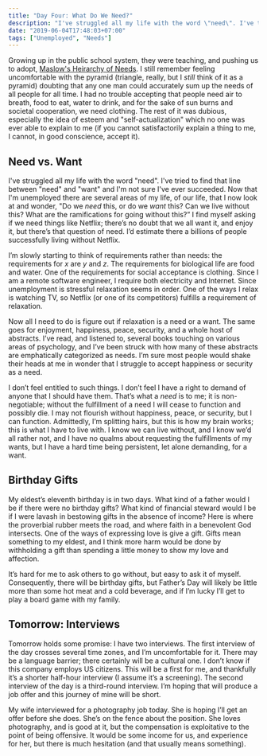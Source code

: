 ```yaml
---
title: "Day Four: What Do We Need?"
description: "I've struggled all my life with the word \"need\". I've tried to find that line between \"need\" and \"want\" and I'm not sure I've ever succeeded. Now that I'm unemployed there are several areas of my life, of our life, that I now look at and wonder, \"Do we <i>need</i> this, or do we <i>want</i> this? Can we live without this? What are the ramifications for going without this?\""
date: "2019-06-04T17:48:03+07:00"
tags: ["Unemployed", "Needs"]
---
```


Growing up in the public school system, they were teaching, and pushing us to adopt, [Maslow's Heirarchy of Needs](https://en.wikipedia.org/wiki/Maslow's_hierarchy_of_needs). I still remember feeling uncomfortable with the pyramid (triangle, really, but I _still_ think of it as a pyramid) doubting that any one man could accurately sum up the needs of all people for all time. I had no trouble accepting that people need air to breath, food to eat, water to drink, and for the sake of sun burns and societal cooperation, we need clothing. The rest of it was dubious, especially the idea of esteem and "self-actualization" which no one was ever able to explain to me (if you cannot satisfactorily explain a thing to me, I cannot, in good conscience, accept it).

## Need vs. Want

I've struggled all my life with the word "need". I've tried to find that line between "need" and "want" and I'm not sure I've ever succeeded. Now that I'm unemployed there are several areas of my life, of our life, that I now look at and wonder, "Do we _need_ this, or do we _want_ this? Can we live without this? What are the ramifications for going without this?” I find myself asking if we need things like Netflix; there’s no doubt that we all want it, and enjoy it, but there’s that question of need. I’d estimate there a billions of people successfully living without Netflix.

I’m slowly starting to think of requirements rather than needs: the requirements for _x_ are _y_ and _z_. The requirements for biological life are food and water. One of the requirements for social acceptance is clothing. Since I am a remote software engineer, I require both electricity and Internet. Since unemployment is stressful relaxation seems in order. One of the ways I relax is watching TV, so Netflix (or one of its competitors) fulfills a requirement of relaxation.

Now all I need to do is figure out if relaxation is a need or a want. The same goes for enjoyment, happiness, peace, security, and a whole host of abstracts. I’ve read, and listened to, several books touching on various areas of psychology, and I’ve been struck with how many of these abstracts are emphatically categorized as needs. I’m sure most people would shake their heads at me in wonder that I struggle to accept happiness or security as a need.

I don’t feel entitled to such things. I don’t feel I have a right to demand of anyone that I should have them. That’s what a _need_ is to me; it is non-negotiable; without the fulfillment of a need I will cease to function and possibly die. I may not flourish without happiness, peace, or security, but I can function. Admittedly, I’m splitting hairs, but this is how my brain works; this is what I have to live with. I know we can live without, and I know we’d all rather not, and I have no qualms about requesting the fulfillments of my wants, but I have a hard time being persistent, let alone demanding, for a want.

## Birthday Gifts

My eldest’s eleventh birthday is in two days. What kind of a father would I be if there were no birthday gifts? What kind of financial steward would I be if I were lavash in bestowing gifts in the absence of income? Here is where the proverbial rubber meets the road, and where faith in a benevolent God intersects. One of the ways of expressing love is give a gift. Gifts mean something to my eldest, and I think more harm would be done by withholding a gift than spending a little money to show my love and affection.

It’s hard for me to ask others to go without, but easy to ask it of myself. Consequently, there will be birthday gifts, but Father’s Day will likely be little more than some hot meat and a cold beverage, and if I’m lucky I’ll get to play a board game with my family.

## Tomorrow: Interviews

Tomorrow holds some promise: I have two interviews. The first interview of the day crosses several time zones, and I’m uncomfortable for it. There may be a language barrier; there certainly will be a cultural one. I don’t know if this company employs US citizens. This will be a first for me, and thankfully it’s a shorter half-hour interview (I assume it’s a screening). The second interview of the day is a third-round interview. I’m hoping that will produce a job offer and this journey of mine will be short.

My wife interviewed for a photography job today. She is hoping I’ll get an offer before she does. She’s on the fence about the position. She loves photography, and is good at it, but the compensation is exploitative to the point of being offensive. It would be some income for us, and experience for her, but there is much hesitation (and that usually means something).